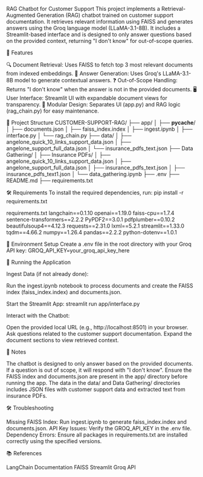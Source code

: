 RAG Chatbot for Customer Support
This project implements a Retrieval-Augmented Generation (RAG) chatbot trained on customer support documentation. It retrieves relevant information using FAISS and generates answers using the Groq language model (LLaMA-3.1-8B). It includes a Streamlit-based interface and is designed to only answer questions based on the provided context, returning "I don't know" for out-of-scope queries.

🚀 Features

🔍 Document Retrieval: Uses FAISS to fetch top 3 most relevant documents from indexed embeddings.
🤖 Answer Generation: Uses Groq's LLaMA-3.1-8B model to generate contextual answers.
❓ Out-of-Scope Handling: Returns "I don't know" when the answer is not in the provided documents.
🖥️ User Interface: Streamlit UI with expandable document views for transparency.
🧱 Modular Design: Separates UI (app.py) and RAG logic (rag_chain.py) for easy maintenance.


📁 Project Structure
CUSTOMER-SUPPORT-RAG/
├── app/
│   ├── __pycache__/
│   ├── documents.json
│   ├── faiss_index.index
│   ├── ingest.ipynb
│   ├── interface.py
│   └── rag_chain.py
├── data/
│   ├── angelone_quick_10_links_support_data.json
│   ├── angelone_support_full_data.json
│   └── insurance_pdfs_text.json
├── Data Gathering/
│   ├── Insurance PDFs/
│   ├── angelone_quick_10_links_support_data.json
│   ├── angelone_support_full_data.json
│   ├── insurance_pdfs_text.json
│   ├── insurance_pdfs_text1.json
│   └── data_gathering.ipynb
├── .env
├── README.md
├── requirements.txt


🛠️ Requirements
To install the required dependencies, run:
pip install -r requirements.txt

requirements.txt
langchain==0.1.10
openai==1.19.0
faiss-cpu==1.7.4
sentence-transformers==2.2.2
PyPDF2==3.0.1
pdfplumber==0.10.2
beautifulsoup4==4.12.3
requests==2.31.0
lxml==5.2.1
streamlit==1.33.0
tqdm==4.66.2
numpy==1.26.4
pandas==2.2.2
python-dotenv==1.0.1


🔑 Environment Setup
Create a .env file in the root directory with your Groq API key:
GROQ_API_KEY=your_groq_api_key_here


🚀 Running the Application

Ingest Data (if not already done):

Run the ingest.ipynb notebook to process documents and create the FAISS index (faiss_index.index) and documents.json.


Start the Streamlit App:
streamlit run app/interface.py


Interact with the Chatbot:

Open the provided local URL (e.g., http://localhost:8501) in your browser.
Ask questions related to the customer support documentation.
Expand the document sections to view retrieved context.




📝 Notes

The chatbot is designed to only answer based on the provided documents. If a question is out of scope, it will respond with "I don't know".
Ensure the FAISS index and documents.json are present in the app/ directory before running the app.
The data in the data/ and Data Gathering/ directories includes JSON files with customer support data and extracted text from insurance PDFs.


🛠️ Troubleshooting

Missing FAISS Index: Run ingest.ipynb to generate faiss_index.index and documents.json.
API Key Issues: Verify the GROQ_API_KEY in the .env file.
Dependency Errors: Ensure all packages in requirements.txt are installed correctly using the specified versions.


📚 References

LangChain Documentation
FAISS
Streamlit
Groq API

